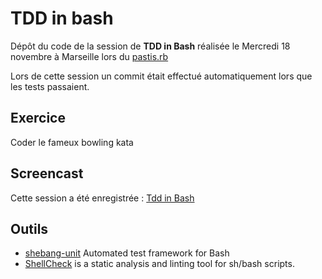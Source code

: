 # TDD in bash

Dépôt du code de la session de **TDD in Bash** réalisée le Mercredi 18 novembre à Marseille lors du [pastis.rb][]

[pastis.rb]: http://pastisrb.org/2015/10/28/pastis-rb-edition-35.html

Lors de cette session un commit était effectué automatiquement lors que les tests passaient.

## Exercice
Coder le fameux bowling kata

## Screencast
Cette session a été enregistrée : [Tdd in Bash][]

[TDD in bash]: https://asciinema.org/a/30256

## Outils

* [shebang-unit][] Automated test framework for Bash
* [ShellCheck][] is a static analysis and linting tool for sh/bash scripts.

[shebang-unit]: https://github.com/arpinum-oss/shebang-unit
[ShellCheck]: http://www.shellcheck.net/
